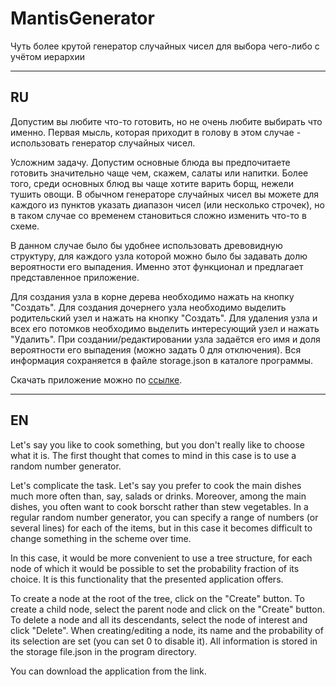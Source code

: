 # MantisGenerator
Чуть более крутой генератор случайных чисел для выбора чего-либо с учётом иерархии

----

## RU

Допустим вы любите что-то готовить, но не очень любите выбирать что именно. Первая мысль, которая приходит в голову в этом случае - использовать генератор случайных чисел.

Усложним задачу. Допустим основные блюда вы предпочитаете готовить значительно чаще чем, скажем, салаты или напитки. Более того, среди основных блюд  вы чаще хотите варить борщ, нежели тушить овощи. В обычном генераторе случайных чисел вы можете для каждого из пунктов указать диапазон чисел (или несколько строчек), но в таком случае со временем становиться сложно изменить что-то в схеме.

В данном случае было бы удобнее использовать древовидную структуру, для каждого узла которой можно было бы задавать долю вероятности его выпадения. Именно этот функционал и предлагает представленное приложение.

Для создания узла в корне дерева необходимо нажать на кнопку "Создать". Для создания дочернего узла необходимо выделить родительский узел и нажать на кнопку "Создать". Для удаления узла и всех его потомков необходимо выделить интересующий узел и нажать "Удалить". При создании/редактировании узла задаётся его имя и доля вероятности его выпадения (можно задать 0 для отключения). Вся информация сохраняется в файле storage.json в каталоге программы.

Скачать приложение можно по [ссылке](https://disk.yandex.ru/d/WPVKl2FdgsYT-g).

----

## EN

Let's say you like to cook something, but you don't really like to choose what it is. The first thought that comes to mind in this case is to use a random number generator.

Let's complicate the task. Let's say you prefer to cook the main dishes much more often than, say, salads or drinks. Moreover, among the main dishes, you often want to cook borscht rather than stew vegetables. In a regular random number generator, you can specify a range of numbers (or several lines) for each of the items, but in this case it becomes difficult to change something in the scheme over time.

In this case, it would be more convenient to use a tree structure, for each node of which it would be possible to set the probability fraction of its choice. It is this functionality that the presented application offers.

To create a node at the root of the tree, click on the "Create" button. To create a child node, select the parent node and click on the "Create" button. To delete a node and all its descendants, select the node of interest and click "Delete". When creating/editing a node, its name and the probability of its selection are set (you can set 0 to disable it). All information is stored in the storage file.json in the program directory.

You can download the application from the link.
